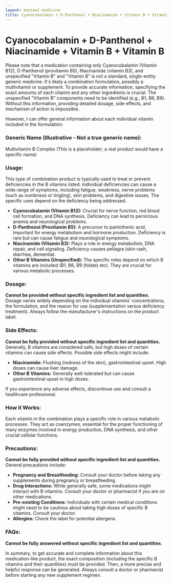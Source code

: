 ```yaml
---
layout: minimal-medicine
title: Cyanocobalamin + D-Panthenol + Niacinamide + Vitamin B + Vitamin B
---
```


# Cyanocobalamin + D-Panthenol + Niacinamide + Vitamin B + Vitamin B
Please note that a medication containing only Cyanocobalamin (Vitamin B12), D-Panthenol (provitamin B5), Niacinamide (vitamin B3), and unspecified "Vitamin B" and "Vitamin B" is not a standard, single-entity generic medicine.  It's likely a combination formulation, possibly a multivitamin or supplement.  To provide accurate information, specifying the exact amounts of each vitamin and any other ingredients is crucial.  The unspecified "Vitamin B" components need to be identified (e.g., B1, B6, B9). Without this information, providing detailed dosage, side effects, and mechanism of action is impossible.


However, I can offer general information about each individual vitamin included in the formulation:


### Generic Name (Illustrative -  Not a true generic name):

Multivitamin B Complex (This is a placeholder; a real product would have a specific name)

### Usage:

This type of combination product is typically used to treat or prevent deficiencies in the B vitamins listed.  Individual deficiencies can cause a wide range of symptoms, including fatigue, weakness, nerve problems (such as numbness or tingling), skin problems, and digestive issues.  The specific uses depend on the deficiency being addressed.  


* **Cyanocobalamin (Vitamin B12):** Crucial for nerve function, red blood cell formation, and DNA synthesis. Deficiency can lead to pernicious anemia and neurological problems.
* **D-Panthenol (Provitamin B5):**  A precursor to pantothenic acid, important for energy metabolism and hormone production. Deficiency is rare but can cause fatigue and neurological symptoms.
* **Niacinamide (Vitamin B3):**  Plays a role in energy metabolism, DNA repair, and cell signaling. Deficiency causes pellagra (skin rash, diarrhea, dementia).
* **Other B Vitamins (Unspecified):** The specific roles depend on which B vitamins are included (B1, B6, B9 (folate) etc).  They are crucial for various metabolic processes.


### Dosage:

**Cannot be provided without specific ingredient list and quantities.**  Dosage varies widely depending on the individual vitamins' concentrations, the formulation, and the reason for use (supplementation versus deficiency treatment).  Always follow the manufacturer's instructions on the product label.


### Side Effects:

**Cannot be fully provided without specific ingredient list and quantities.** Generally, B vitamins are considered safe, but high doses of certain vitamins can cause side effects.  Possible side effects might include:


* **Niacinamide:** Flushing (redness of the skin), gastrointestinal upset. High doses can cause liver damage.
* **Other B Vitamins:**  Generally well-tolerated but can cause gastrointestinal upset in high doses.


If you experience any adverse effects, discontinue use and consult a healthcare professional.


### How it Works:

Each vitamin in the combination plays a specific role in various metabolic processes. They act as coenzymes, essential for the proper functioning of many enzymes involved in energy production, DNA synthesis, and other crucial cellular functions.


### Precautions:

**Cannot be fully provided without specific ingredient list and quantities.** General precautions include:


* **Pregnancy and Breastfeeding:** Consult your doctor before taking any supplements during pregnancy or breastfeeding.
* **Drug Interactions:**  While generally safe, some medications might interact with B vitamins.  Consult your doctor or pharmacist if you are on other medications.
* **Pre-existing Conditions:** Individuals with certain medical conditions might need to be cautious about taking high doses of specific B vitamins. Consult your doctor.
* **Allergies:**  Check the label for potential allergens.


### FAQs:

**Cannot be fully answered without specific ingredient list and quantities.**


In summary,  to get accurate and complete information about this medication-like product, the exact composition (including the specific B vitamins and their quantities) must be provided.  Then, a more precise and helpful response can be generated.  Always consult a doctor or pharmacist before starting any new supplement regimen.
